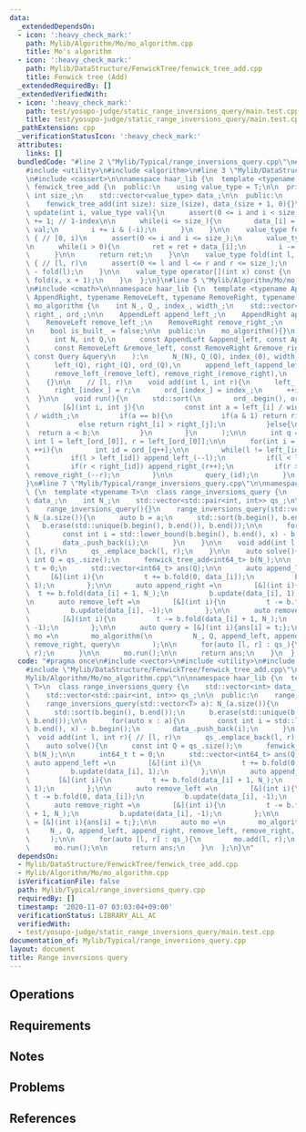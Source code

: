 ```yaml
---
data:
  _extendedDependsOn:
  - icon: ':heavy_check_mark:'
    path: Mylib/Algorithm/Mo/mo_algorithm.cpp
    title: Mo's algorithm
  - icon: ':heavy_check_mark:'
    path: Mylib/DataStructure/FenwickTree/fenwick_tree_add.cpp
    title: Fenwick tree (Add)
  _extendedRequiredBy: []
  _extendedVerifiedWith:
  - icon: ':heavy_check_mark:'
    path: test/yosupo-judge/static_range_inversions_query/main.test.cpp
    title: test/yosupo-judge/static_range_inversions_query/main.test.cpp
  _pathExtension: cpp
  _verificationStatusIcon: ':heavy_check_mark:'
  attributes:
    links: []
  bundledCode: "#line 2 \"Mylib/Typical/range_inversions_query.cpp\"\n#include <vector>\n\
    #include <utility>\n#include <algorithm>\n#line 3 \"Mylib/DataStructure/FenwickTree/fenwick_tree_add.cpp\"\
    \n#include <cassert>\n\nnamespace haar_lib {\n  template <typename T>\n  class\
    \ fenwick_tree_add {\n  public:\n    using value_type = T;\n\n  private:\n   \
    \ int size_;\n    std::vector<value_type> data_;\n\n  public:\n    fenwick_tree_add(){}\n\
    \    fenwick_tree_add(int size): size_(size), data_(size + 1, 0){}\n\n    void\
    \ update(int i, value_type val){\n      assert(0 <= i and i < size_);\n      i\
    \ += 1; // 1-index\n\n      while(i <= size_){\n        data_[i] = data_[i] +\
    \ val;\n        i += i & (-i);\n      }\n    }\n\n    value_type fold(int i) const\
    \ { // [0, i)\n      assert(0 <= i and i <= size_);\n      value_type ret = 0;\n\
    \n      while(i > 0){\n        ret = ret + data_[i];\n        i -= i & (-i);\n\
    \      }\n\n      return ret;\n    }\n\n    value_type fold(int l, int r) const\
    \ { // [l, r)\n      assert(0 <= l and l <= r and r <= size_);\n      return fold(r)\
    \ - fold(l);\n    }\n\n    value_type operator[](int x) const {\n      return\
    \ fold(x, x + 1);\n    }\n  };\n}\n#line 5 \"Mylib/Algorithm/Mo/mo_algorithm.cpp\"\
    \n#include <cmath>\n\nnamespace haar_lib {\n  template <typename AppendLeft, typename\
    \ AppendRight, typename RemoveLeft, typename RemoveRight, typename Query>\n  class\
    \ mo_algorithm {\n    int N_, Q_, index_, width_;\n    std::vector<int> left_,\
    \ right_, ord_;\n\n    AppendLeft append_left_;\n    AppendRight append_right_;\n\
    \    RemoveLeft remove_left_;\n    RemoveRight remove_right_;\n    Query query_;\n\
    \n    bool is_built_ = false;\n\n  public:\n    mo_algorithm(){}\n    mo_algorithm(\n\
    \      int N, int Q,\n      const AppendLeft &append_left, const AppendRight &append_right,\n\
    \      const RemoveLeft &remove_left, const RemoveRight &remove_right,\n     \
    \ const Query &query\n    ):\n      N_(N), Q_(Q), index_(0), width_(std::sqrt(N)),\n\
    \      left_(Q), right_(Q), ord_(Q),\n      append_left_(append_left), append_right_(append_right),\n\
    \      remove_left_(remove_left), remove_right_(remove_right),\n      query_(query)\n\
    \    {}\n\n    // [l, r)\n    void add(int l, int r){\n      left_[index_] = l;\n\
    \      right_[index_] = r;\n      ord_[index_] = index_;\n      ++index_;\n  \
    \  }\n\n    void run(){\n      std::sort(\n        ord_.begin(), ord_.end(),\n\
    \        [&](int i, int j){\n          const int a = left_[i] / width_, b = left_[j]\
    \ / width_;\n          if(a == b){\n            if(a & 1) return right_[i] < right_[j];\n\
    \            else return right_[i] > right_[j];\n          }else{\n          \
    \  return a < b;\n          }\n        }\n      );\n\n      int q = 0;\n     \
    \ int l = left_[ord_[0]], r = left_[ord_[0]];\n\n      for(int i = 0; i < Q_;\
    \ ++i){\n        int id = ord_[q++];\n\n        while(l != left_[id] or r != right_[id]){\n\
    \          if(l > left_[id]) append_left_(--l);\n          if(l < left_[id]) remove_left_(l++);\n\
    \          if(r < right_[id]) append_right_(r++);\n          if(r > right_[id])\
    \ remove_right_(--r);\n        }\n\n        query_(id);\n      }\n    }\n  };\n\
    }\n#line 7 \"Mylib/Typical/range_inversions_query.cpp\"\n\nnamespace haar_lib\
    \ {\n  template <typename T>\n  class range_inversions_query {\n    std::vector<int>\
    \ data_;\n    int N_;\n    std::vector<std::pair<int, int>> qs_;\n\n  public:\n\
    \    range_inversions_query(){}\n    range_inversions_query(std::vector<T> a):\
    \ N_(a.size()){\n      auto b = a;\n      std::sort(b.begin(), b.end());\n   \
    \   b.erase(std::unique(b.begin(), b.end()), b.end());\n\n      for(auto x : a){\n\
    \        const int i = std::lower_bound(b.begin(), b.end(), x) - b.begin();\n\
    \        data_.push_back(i);\n      }\n    }\n\n    void add(int l, int r){ //\
    \ [l, r)\n      qs_.emplace_back(l, r);\n    }\n\n    auto solve(){\n      const\
    \ int Q = qs_.size();\n      fenwick_tree_add<int64_t> b(N_);\n\n      int64_t\
    \ t = 0;\n      std::vector<int64_t> ans(Q);\n\n      auto append_left =\n   \
    \     [&](int i){\n          t += b.fold(0, data_[i]);\n          b.update(data_[i],\
    \ 1);\n        };\n\n      auto append_right =\n        [&](int i){\n        \
    \  t += b.fold(data_[i] + 1, N_);\n          b.update(data_[i], 1);\n        };\n\
    \n      auto remove_left =\n        [&](int i){\n          t -= b.fold(0, data_[i]);\n\
    \          b.update(data_[i], -1);\n        };\n\n      auto remove_right =\n\
    \        [&](int i){\n          t -= b.fold(data_[i] + 1, N_);\n          b.update(data_[i],\
    \ -1);\n        };\n\n      auto query = [&](int i){ans[i] = t;};\n\n      auto\
    \ mo =\n        mo_algorithm(\n          N_, Q, append_left, append_right, remove_left,\
    \ remove_right, query\n        );\n\n      for(auto [l, r] : qs_){\n        mo.add(l,\
    \ r);\n      }\n\n      mo.run();\n\n      return ans;\n    }\n  };\n}\n"
  code: "#pragma once\n#include <vector>\n#include <utility>\n#include <algorithm>\n\
    #include \"Mylib/DataStructure/FenwickTree/fenwick_tree_add.cpp\"\n#include \"\
    Mylib/Algorithm/Mo/mo_algorithm.cpp\"\n\nnamespace haar_lib {\n  template <typename\
    \ T>\n  class range_inversions_query {\n    std::vector<int> data_;\n    int N_;\n\
    \    std::vector<std::pair<int, int>> qs_;\n\n  public:\n    range_inversions_query(){}\n\
    \    range_inversions_query(std::vector<T> a): N_(a.size()){\n      auto b = a;\n\
    \      std::sort(b.begin(), b.end());\n      b.erase(std::unique(b.begin(), b.end()),\
    \ b.end());\n\n      for(auto x : a){\n        const int i = std::lower_bound(b.begin(),\
    \ b.end(), x) - b.begin();\n        data_.push_back(i);\n      }\n    }\n\n  \
    \  void add(int l, int r){ // [l, r)\n      qs_.emplace_back(l, r);\n    }\n\n\
    \    auto solve(){\n      const int Q = qs_.size();\n      fenwick_tree_add<int64_t>\
    \ b(N_);\n\n      int64_t t = 0;\n      std::vector<int64_t> ans(Q);\n\n     \
    \ auto append_left =\n        [&](int i){\n          t += b.fold(0, data_[i]);\n\
    \          b.update(data_[i], 1);\n        };\n\n      auto append_right =\n \
    \       [&](int i){\n          t += b.fold(data_[i] + 1, N_);\n          b.update(data_[i],\
    \ 1);\n        };\n\n      auto remove_left =\n        [&](int i){\n         \
    \ t -= b.fold(0, data_[i]);\n          b.update(data_[i], -1);\n        };\n\n\
    \      auto remove_right =\n        [&](int i){\n          t -= b.fold(data_[i]\
    \ + 1, N_);\n          b.update(data_[i], -1);\n        };\n\n      auto query\
    \ = [&](int i){ans[i] = t;};\n\n      auto mo =\n        mo_algorithm(\n     \
    \     N_, Q, append_left, append_right, remove_left, remove_right, query\n   \
    \     );\n\n      for(auto [l, r] : qs_){\n        mo.add(l, r);\n      }\n\n\
    \      mo.run();\n\n      return ans;\n    }\n  };\n}\n"
  dependsOn:
  - Mylib/DataStructure/FenwickTree/fenwick_tree_add.cpp
  - Mylib/Algorithm/Mo/mo_algorithm.cpp
  isVerificationFile: false
  path: Mylib/Typical/range_inversions_query.cpp
  requiredBy: []
  timestamp: '2020-11-07 03:03:04+09:00'
  verificationStatus: LIBRARY_ALL_AC
  verifiedWith:
  - test/yosupo-judge/static_range_inversions_query/main.test.cpp
documentation_of: Mylib/Typical/range_inversions_query.cpp
layout: document
title: Range inversions query
---
```


## Operations

## Requirements

## Notes

## Problems

## References
